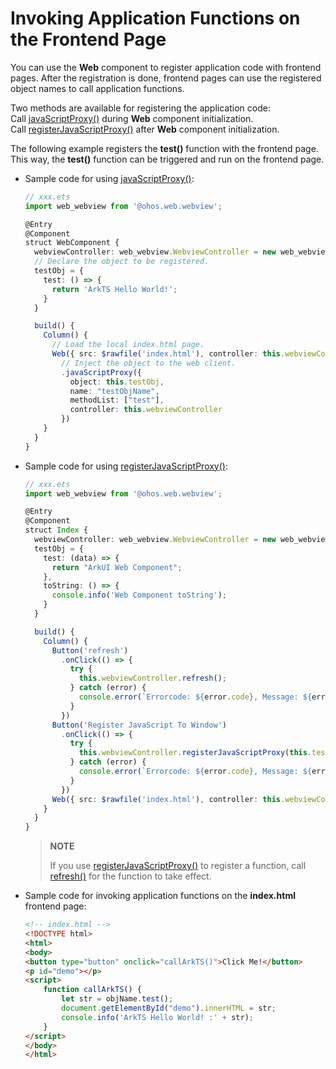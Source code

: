# Invoking Application Functions on the Frontend Page


You can use the **Web** component to register application code with frontend pages. After the registration is done, frontend pages can use the registered object names to call application functions.


Two methods are available for registering the application code:<br>Call [javaScriptProxy()](../reference/arkui-ts/ts-basic-components-web.md#javascriptproxy) during **Web** component initialization.<br> Call [registerJavaScriptProxy()](../reference/apis/js-apis-webview.md#registerjavascriptproxy) after **Web** component initialization.


The following example registers the **test()** function with the frontend page. This way, the **test()** function can be triggered and run on the frontend page.


- Sample code for using [javaScriptProxy()](../reference/arkui-ts/ts-basic-components-web.md#javascriptproxy):

  ```ts
  // xxx.ets
  import web_webview from '@ohos.web.webview';

  @Entry
  @Component
  struct WebComponent {
    webviewController: web_webview.WebviewController = new web_webview.WebviewController();
    // Declare the object to be registered.
    testObj = {
      test: () => {
        return 'ArkTS Hello World!';
      }
    }

    build() {
      Column() {
        // Load the local index.html page.
        Web({ src: $rawfile('index.html'), controller: this.webviewController})
          // Inject the object to the web client.
          .javaScriptProxy({
            object: this.testObj,
            name: "testObjName",
            methodList: ["test"],
            controller: this.webviewController
          })
      }
    }
  }
  ```


- Sample code for using [registerJavaScriptProxy()](../reference/apis/js-apis-webview.md#registerjavascriptproxy):

  ```ts
  // xxx.ets
  import web_webview from '@ohos.web.webview';

  @Entry
  @Component
  struct Index {
    webviewController: web_webview.WebviewController = new web_webview.WebviewController();
    testObj = {
      test: (data) => {
        return "ArkUI Web Component";
      },
      toString: () => {
        console.info('Web Component toString');
      }
    }

    build() {
      Column() {
        Button('refresh')
          .onClick(() => {
            try {
              this.webviewController.refresh();
            } catch (error) {
              console.error(`Errorcode: ${error.code}, Message: ${error.message}`);
            }
          })
        Button('Register JavaScript To Window')
          .onClick(() => {
            try {
              this.webviewController.registerJavaScriptProxy(this.testObj, "objName", ["test", "toString"]);
            } catch (error) {
              console.error(`Errorcode: ${error.code}, Message: ${error.message}`);
            }
          })
        Web({ src: $rawfile('index.html'), controller: this.webviewController })
      }
    }
  }
  ```

  > **NOTE**
  >
  > If you use [registerJavaScriptProxy()](../reference/apis/js-apis-webview.md#registerjavascriptproxy) to register a function, call [refresh()](../reference/apis/js-apis-webview.md#refresh) for the function to take effect.


- Sample code for invoking application functions on the **index.html** frontend page:

  ```html
  <!-- index.html -->
  <!DOCTYPE html>
  <html>
  <body>
  <button type="button" onclick="callArkTS()">Click Me!</button>
  <p id="demo"></p>
  <script>
      function callArkTS() {
          let str = objName.test();
          document.getElementById("demo").innerHTML = str;
          console.info('ArkTS Hello World! :' + str);
      }
  </script>
  </body>
  </html>
  ```

